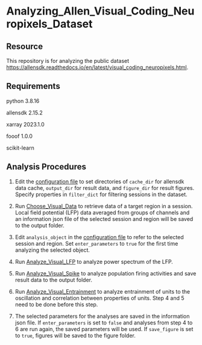 # Analyzing_Allen_Visual_Coding_Neuropixels_Dataset

## Resource
This repository is for analyzing the public dataset https://allensdk.readthedocs.io/en/latest/visual_coding_neuropixels.html.

## Requirements

python 3.8.16

allensdk 2.15.2

xarray 2023.1.0

fooof 1.0.0

scikit-learn

## Analysis Procedures

1. Edit the [configuration file](config.json) to set directories of `cache_dir` for allensdk data cache, `output_dir` for result data, and `figure_dir` for result figures. Specify properties in `filter_dict` for filtering sessions in the dataset.

2. Run [Choose_Visual_Data](Choose_Visual_Data.ipynb) to retrieve data of a target region in a session. Local field potential (LFP) data averaged from groups of channels and an information json file of the selected session and region will be saved to the output folder.

3. Edit `analysis_object` in the [configuration file](config.json) to refer to the selected session and region. Set `enter_parameters` to `true` for the first time analyzing the selected object.

4. Run [Analyze_Visual_LFP](Analyze_Visual_LFP.ipynb) to analyze power spectrum of the LFP.

5. Run [Analyze_Visual_Spike](Analyze_Visual_Spike.ipynb) to analyze population firing activities and save result data to the output folder.

6. Run [Analyze_Visual_Entrainment](Analyze_Visual_Entrainment.ipynb) to analyze entrainment of units to the oscillation and correlation between properties of units. Step 4 and 5 need to be done before this step.

7. The selected parameters for the analyses are saved in the information json file. If `enter_parameters` is set to `false` and analyses from step 4 to 6 are run again, the saved parameters will be used. If `save_figure` is set to `true`, figures will be saved to the figure folder.
